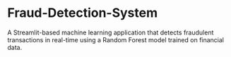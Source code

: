 # Fraud-Detection-System
A Streamlit-based machine learning application that detects fraudulent transactions in real-time using a Random Forest model trained on financial data.
